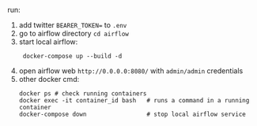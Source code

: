 run:

1. add twitter `BEARER_TOKEN=` to `.env`
2. go to airflow directory `cd airflow`
3. start local airflow:
   ```shell
    docker-compose up --build -d
    ```
4. open airflow web `http://0.0.0.0:8080/` with `admin/admin` credentials
5. other docker cmd:
    ```shell
    docker ps # check running containers
    docker exec -it container_id bash   # runs a command in a running container
    docker-compose down                 # stop local airflow service
    ```